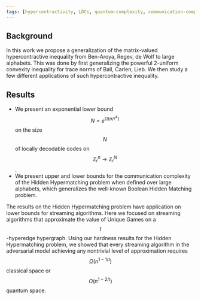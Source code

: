 ```yaml
---
tags: [hypercontractivity, LDCs, quantum-complexity, communication-complexity, streaming-algorithms]
---
```


## Background
In this work we propose a generalization of the matrix-valued hypercontractive inequality from Ben-Aroya, Regev, de Wolf to large alphabets. This was done by first generalizing the powerful 2-uniform convexity inequality for trace norms of Ball, Carlen, Lieb. We then study a few different applications of such hypercontractive inequality.


## Results
* We present an exponential lower bound $$N = e^{\Omega(n/r^4)}$$ on the size $$N$$ of locally decodable codes on $$\mathbb{Z}_r^n \to \mathbb{Z}_r^N$$.
* We present upper and lower bounds for the communication complexity of the Hidden Hypermatching problem when defined over large alphabets, which generalizes the well-known Boolean Hidden Matching problem.

The results on the Hidden Hypermatching problem have application on lower bounds for streaming algorithms. Here we focused on streaming algorithms that approximate the value of Unique Games on a $$t$$-hyperedge hypergraph. Using our hardness results for the Hidden Hypermatching problem, we showed that every streaming algorithm in the adversarial model achieving any nontrivial level of approximation requires $$\Omega(n^{1−1/t})$$ classical space or $$\Omega(n^{1−2/t})$$ quantum space.
